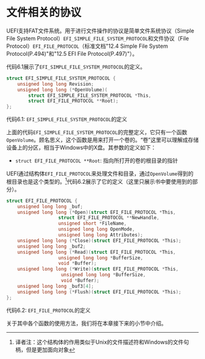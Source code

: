# 文件相关的协议

UEFI支持FAT文件系统。用于进行文件操作的协议是简单文件系统协议（Simple File System Protocol）`EFI_SIMPLE_FILE_SYSTEM_PROTOCOL`和文件协议（File Protocol）`EFI_FILE_PROTOCOL`（标准文档"12.4 Simple File System Protocol(P.494)"和"12.5 EFI File Protocol(P.497)"）。

代码6.1展示了`EFI_SIMPLE_FILE_SYSTEM_PROTOCOL`的定义。

```c
struct EFI_SIMPLE_FILE_SYSTEM_PROTOCOL {
    unsigned long long Revision;
    unsigned long long (*OpenVolume)(
        struct EFI_SIMPLE_FILE_SYSTEM_PROTOCOL *This,
        struct EFI_FILE_PROTOCOL **Root);
};
```

代码6.1: `EFI_SIMPLE_FILE_SYSTEM_PROTOCOL`的定义

上面的代码`EFI_SIMPLE_FILE_SYSTEM_PROTOCOL`的完整定义，它只有一个函数`OpenVolume`。顾名思义，这个函数是用来打开一个卷的。“卷”这里可以理解成存储设备上的分区，相当于Windows中的X盘。其参数的定义如下：

* `struct EFI_FILE_PROTOCOL **Root`: 指向所打开的卷的根目录的指针

UEFI通过结构体`EFI_FILE_PROTOCOL`来处理文件和目录，通过`OpenVolume`得到的根目录也是这个类型的。[^1]代码6.2展示了它的定义（这里只展示书中要使用到的部分）。

```c
struct EFI_FILE_PROTOCOL {
    unsigned long long _buf;
    unsigned long long (*Open)(struct EFI_FILE_PROTOCOL *This,
                   struct EFI_FILE_PROTOCOL **NewHandle,
                   unsigned short *FileName,
                   unsigned long long OpenMode,
                   unsigned long long Attributes);
    unsigned long long (*Close)(struct EFI_FILE_PROTOCOL *This);
    unsigned long long _buf2;
    unsigned long long (*Read)(struct EFI_FILE_PROTOCOL *This,
                   unsigned long long *BufferSize,
                   void *Buffer);
    unsigned long long (*Write)(struct EFI_FILE_PROTOCOL *This,
                    unsigned long long *BufferSize,
                    void *Buffer);
    unsigned long long _buf3[4];
    unsigned long long (*Flush)(struct EFI_FILE_PROTOCOL *This);
};
```

代码6.2: `EFI_FILE_PROTOCOL`的定义

关于其中各个函数的使用方法，我们将在本章接下来的小节中介绍。


[^1]: 译者注：这个结构体的作用类似于Unix的文件描述符和Windows的文件句柄，但是更加面向对象
